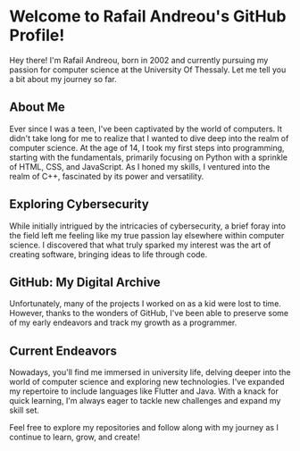 # Welcome to Rafail Andreou's GitHub Profile!

Hey there! I'm Rafail Andreou, born in 2002 and currently pursuing my passion for computer science at the University Of Thessaly. Let me tell you a bit about my journey so far.

## About Me

Ever since I was a teen, I've been captivated by the world of computers. It didn't take long for me to realize that I wanted to dive deep into the realm of computer science. At the age of 14, I took my first steps into programming, starting with the fundamentals, primarily focusing on Python with a sprinkle of HTML, CSS, and JavaScript. As I honed my skills, I ventured into the realm of C++, fascinated by its power and versatility.

## Exploring Cybersecurity

While initially intrigued by the intricacies of cybersecurity, a brief foray into the field left me feeling like my true passion lay elsewhere within computer science. I discovered that what truly sparked my interest was the art of creating software, bringing ideas to life through code.

## GitHub: My Digital Archive

Unfortunately, many of the projects I worked on as a kid were lost to time. However, thanks to the wonders of GitHub, I've been able to preserve some of my early endeavors and track my growth as a programmer.

## Current Endeavors

Nowadays, you'll find me immersed in university life, delving deeper into the world of computer science and exploring new technologies. I've expanded my repertoire to include languages like Flutter and Java. With a knack for quick learning, I'm always eager to tackle new challenges and expand my skill set.

Feel free to explore my repositories and follow along with my journey as I continue to learn, grow, and create!
